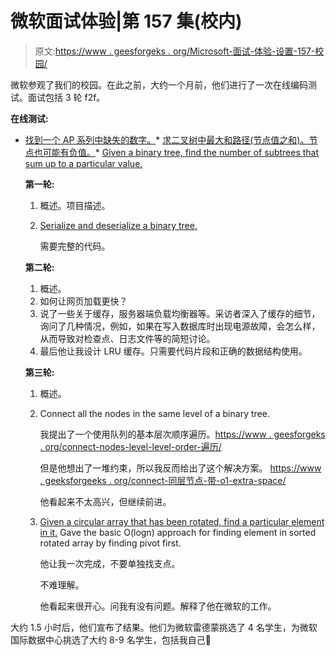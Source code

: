 # 微软面试体验|第 157 集(校内)

> 原文:[https://www . geesforgeks . org/Microsoft-面试-体验-设置-157-校园/](https://www.geeksforgeeks.org/microsoft-interview-experience-set-157-campus/)

微软参观了我们的校园。在此之前，大约一个月前，他们进行了一次在线编码测试。面试包括 3 轮 f2f。

**在线测试:**

*   [找到一个 AP 系列中缺失的数字。](https://www.geeksforgeeks.org/find-missing-number-arithmetic-progression/)*   [求二叉树中最大和路径(节点值之和)。节点也可能有负值。](https://www.geeksforgeeks.org/find-maximum-path-sum-in-a-binary-tree/)*   [Given a binary tree, find the number of subtrees that sum up to a particular value.](https://www.geeksforgeeks.org/count-subtress-sum-given-value-x/)

    **第一轮:**

    1.  概述。项目描述。
    2.  [Serialize and deserialize a binary tree.](https://www.geeksforgeeks.org/serialize-deserialize-binary-tree/)

        需要完整的代码。

    **第二轮:**

    1.  概述。
    2.  如何让网页加载更快？
    3.  说了一些关于缓存，服务器端负载均衡器等。采访者深入了缓存的细节，询问了几种情况，例如，如果在写入数据库时出现电源故障，会怎么样，从而导致对检查点、日志文件等的简短讨论。
    4.  最后他让我设计 LRU 缓存。只需要代码片段和正确的数据结构使用。

    **第三轮:**

    1.  概述。
    2.  Connect all the nodes in the same level of a binary tree.

        我提出了一个使用队列的基本层次顺序遍历。[https://www . geesforgeks . org/connect-nodes-level-level-order-遍历/](https://www.geeksforgeeks.org/connect-nodes-level-level-order-traversal/)

        但是他想出了一堆约束，所以我反而给出了这个解决方案。
        [https://www . geeksforgeeks . org/connect-同层节点-带-o1-extra-space/](https://www.geeksforgeeks.org/connect-nodes-at-same-level-with-o1-extra-space/)

        他看起来不太高兴，但继续前进。

    3.  [Given a circular array that has been rotated, find a particular element in it.](https://www.geeksforgeeks.org/search-an-element-in-a-sorted-and-pivoted-array/) 
        Gave the basic O(logn) approach for finding element in sorted rotated array by finding pivot first.

        他让我一次完成，不要单独找支点。

        不难理解。

        他看起来很开心。问我有没有问题。解释了他在微软的工作。

大约 1.5 小时后，他们宣布了结果。他们为微软雷德蒙挑选了 4 名学生，为微软国际数据中心挑选了大约 8-9 名学生，包括我自己🙂